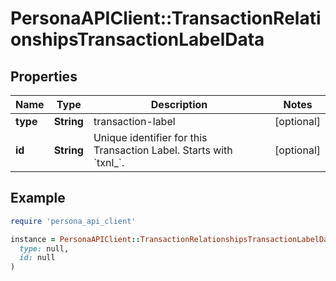 # PersonaAPIClient::TransactionRelationshipsTransactionLabelData

## Properties

| Name | Type | Description | Notes |
| ---- | ---- | ----------- | ----- |
| **type** | **String** | transaction-label | [optional] |
| **id** | **String** | Unique identifier for this Transaction Label. Starts with &#x60;txnl_&#x60;. | [optional] |

## Example

```ruby
require 'persona_api_client'

instance = PersonaAPIClient::TransactionRelationshipsTransactionLabelData.new(
  type: null,
  id: null
)
```

